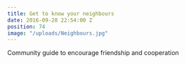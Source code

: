 ```yaml
---
title: Get to know your neighbours
date: 2016-09-28 22:54:00 Z
position: 74
image: "/uploads/Neighbours.jpg"
---
```


Community guide to encourage friendship and cooperation